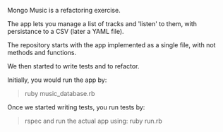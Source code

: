 Mongo Music is a refactoring exercise.

The app lets you manage a list of tracks and 'listen' to them, with persistance to a CSV (later a YAML file).

The repository starts with the app implemented as a single file, with not methods and functions.

We then started to write tests and to refactor.


Initially, you would run the app by:
> ruby music_database.rb

Once we started writing tests, you run tests by:
> rspec
and run the actual app using:
> ruby run.rb
